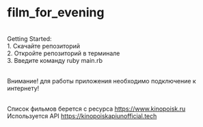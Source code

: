 # film_for_evening

<br>Getting Started:
<br> 1. Скачайте репозиторий
<br> 2. Откройте репозиторий в терминале
<br> 3. Введите команду ruby main.rb

<br>Внимание! для работы приложения необходимо подключение к интернету!

<br>Список фильмов берется с ресурса https://www.kinopoisk.ru
<br>Используется API https://kinopoiskapiunofficial.tech
